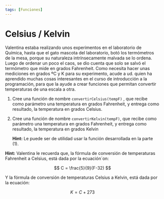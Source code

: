 ```yaml
---
tags: [Funciones]
---
```

# Celsius / Kelvin

Valentina estaba realizando unos experimentos en el laboratorio de Química, hasta que el gato mascota del laboratorio, botó los termómetros de la mesa, porque su naturaleza intrínsecamente malvada se lo ordena. Luego de ordenar un poco el caos, se dio cuenta que solo se salvó el termómetro que mide en grados Fahrenheit. Como necesita hacer unas mediciones en grados ºC y K para su experimento, acude a ud. quien ha aprendido muchas cosas interesantes en el curso de introducción a la programación, para que la ayude a crear funciones que permitan convertir temperaturas de una escala a otra.

1. Cree una función de nombre `convertirCelsius(tempF)` , que recibe como parámetro una temperatura en grados Fahrenheit, y entrega como resultado, la temperatura en grados Celsius.
2. Cree una función de nombre `convertirKelvin(tempF)`, que recibe como parámetro una temperatura en grados Fahrenheit, y entrega como resultado, la temperatura en grados Kelvin
  
   **Hint:**  Le puede ser de utilidad usar la función desarrollada en la parte (1).

**Hint:** Valentina le recuerda que, la fórmula de conversión de temperaturas Fahrenheit a Celsius, está dada por la ecuación´on:

$$ C = \frac{5}{9}(F-32) $$

Y la fórmula de conversión de temperaturas Celsius a Kelvin, está dada por la ecuación:

$$ K = C + 273 $$
